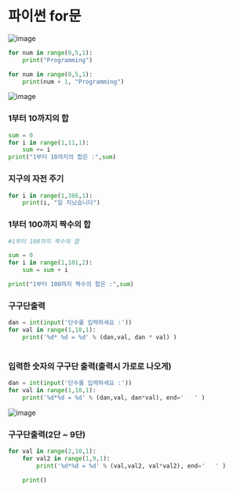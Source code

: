# 파이썬 for문

![image](https://user-images.githubusercontent.com/82345970/161917817-f00ee749-bd99-40ad-9a29-42645910a240.png)

```py
for num in range(0,5,1):
    print("Programming")
```

```py
for num in range(0,5,1):
    print(num + 1, "Programming")
```
![image](https://user-images.githubusercontent.com/82345970/161919440-993e4d45-67b4-4182-9cdc-3e788d9bca8b.png)


### 1부터 10까지의 합

```py
sum = 0
for i in range(1,11,1):
    sum += i
print("1부터 10까지의 합은 :",sum)
```

### 지구의 자전 주기

```py
for i in range(1,366,1):
    print(i, "일 지났습니다")
```

### 1부터 100까지 짝수의 합

```py
#1부터 100까지 짝수의 합

sum = 0
for i in range(1,101,2):
    sum = sum + i

print("1부터 100까지 짝수의 합은 :",sum)
```

### 구구단출력

```py
dan = int(input('단수를 입력하세요 :'))
for val in range(1,10,1):
    print('%d* %d = %d' % (dan,val, dan * val) )
    
```

### 입력한 숫자의 구구단 출력(출력시 가로로 나오게)

```py
dan = int(input('단수를 입력하세요 :'))
for val in range(1,10,1):
    print('%d*%d = %d' % (dan,val, dan*val), end='   ' )
```    

![image](https://user-images.githubusercontent.com/82345970/161925410-3e6704fb-bea3-46ac-a8ba-36acdda8bb82.png)

### 구구단출력(2단 ~ 9단)
```py
for val in range(2,10,1):
    for val2 in range(1,9,1):
        print('%d*%d = %d' % (val,val2, val*val2), end='   ' )

    print()    
```


        


